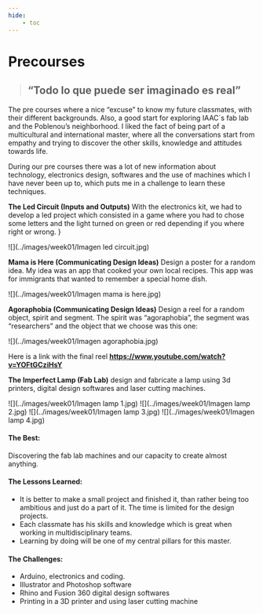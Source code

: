 ```yaml
---
hide:
    - toc
---
```


# Precourses

> ## “Todo lo que puede ser imaginado es real”

The pre courses where a nice “excuse” to know my future classmates, with their different backgrounds. Also, a good start for exploring IAAC´s fab lab and the Poblenou’s neighborhood. I liked the fact of being part of a multicultural and international master, where all the conversations start from empathy and trying to discover the other skills, knowledge and attitudes towards life. 

During our pre courses there was a lot of new information about technology, electronics design, softwares and the use of machines which I have never been up to, which puts me in a challenge to learn these techniques.


**The Led Circuit (Inputs and Outputs)** 
With the electronics kit, we had to develop a led project which consisted in a game where you had to chose some letters and the light turned on green or red depending if you where right or wrong. }

![](../images/week01/Imagen led circuit.jpg)
   
**Mama is Here (Communicating Design Ideas)**
 Design a poster for a random idea. My idea was an app that cooked your own local recipes. This app was for immigrants that wanted to remember a special home dish. 

![](../images/week01/Imagen mama is here.jpg)
     
**Agoraphobia (Communicating Design Ideas)**
Design a reel for a random object, spirit and segment. The spirit was “agoraphobia”, the segment was “researchers” and the object that we choose was this one:

![](../images/week01/Imagen agoraphobia.jpg)

Here is a link with the final reel **<https://www.youtube.com/watch?v=YOFtGCziHsY>**

**The Imperfect Lamp (Fab Lab)**
design and fabricate a lamp using 3d printers, digital design softwares and laser cutting machines. 

![](../images/week01/Imagen lamp 1.jpg)
![](../images/week01/Imagen lamp 2.jpg) 
![](../images/week01/Imagen lamp 3.jpg) 
![](../images/week01/Imagen lamp 4.jpg) 


#### The Best: 
Discovering the fab lab machines and our capacity to create almost anything.

#### The Lessons Learned:
-   It is better to make a small project and finished it, than rather being too ambitious and just do a part of it. The time is limited for the design projects.
-   Each classmate has his skills and knowledge which is great when working in multidisciplinary teams.
-   Learning by doing will be one of my central pillars for this master.

#### The Challenges:
-   Arduino, electronics and coding.
-   Illustrator and Photoshop software 
-   Rhino and Fusion 360 digital design softwares
-   Printing in a 3D printer and using laser cutting machine







